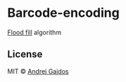 # Barcode-encoding
[Flood fill](https://en.wikipedia.org/wiki/Flood_fill) algorithm

## License

MIT © [Andrej Gajdos](http://andrejgajdos.com)
